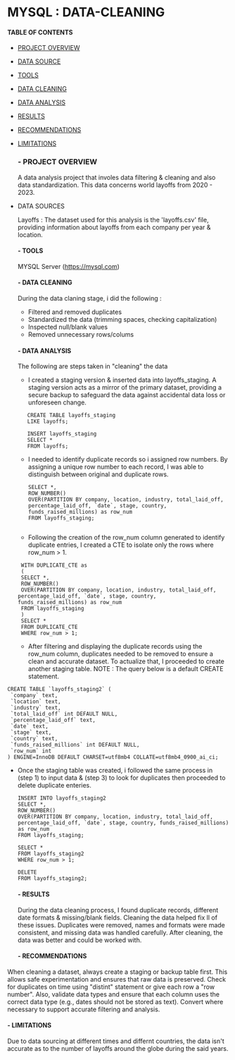 # MYSQL : DATA-CLEANING
#### TABLE OF CONTENTS
- [PROJECT OVERVIEW](project-overview)
- [DATA SOURCE](Data-source)
- [TOOLS](Tools)
- [DATA CLEANING](Data-cleaning)
- [DATA ANALYSIS](Data-analysis)
- [RESULTS](Results)
- [RECOMMENDATIONS](Recommendations)
- [LIMITATIONS](Limitations)


  ### - PROJECT OVERVIEW

   A data analysis project that involes data filtering & cleaning and also data standardization. This data concerns world layoffs from 2020 - 2023.

- DATA SOURCES

    Layoffs : The dataset used for this analysis is the 'layoffs.csv' file, providing information about layoffs from each company per year & location.

  #### - TOOLS

    MYSQL Server (https://mysql.com)

  #### - DATA CLEANING

    During the data claning stage, i did the following :
  - Filtered and removed duplicates
  - Standardized the data (trimming spaces, checking capitalization)
  - Inspected null/blank values
  - Removed unnecessary rows/colums
 
  #### - DATA ANALYSIS

   The following are steps taken in "cleaning" the data
  - I created a staging version & inserted data into layoffs_staging. A staging version acts as a mirror of the primary dataset, providing a secure backup to safeguard the data against accidental data loss or unforeseen change.
  ```
     CREATE TABLE layoffs_staging
     LIKE layoffs;

     INSERT layoffs_staging
     SELECT *
     FROM layoffs;
  ```

  - I needed to identify duplicate records so i assigned row numbers. By assigning a unique row number to each record, I was able to distinguish between original and duplicate rows.
    ```
    SELECT *,
    ROW_NUMBER() 
    OVER(PARTITION BY company, location, industry, total_laid_off, percentage_laid_off, `date`, stage, country, funds_raised_millions) as row_num
    FROM layoffs_staging;
  

  - Following the creation of the row_num column generated to identify duplicate entries, I created a CTE to isolate only the rows where row_num > 1.
   ```
    WITH DUPLICATE_CTE as 
    (
    SELECT *,
    ROW_NUMBER()
    OVER(PARTITION BY company, location, industry, total_laid_off, percentage_laid_off, `date`, stage, country,  funds_raised_millions) as row_num
    FROM layoffs_staging
    )
    SELECT *
    FROM DUPLICATE_CTE 
    WHERE row_num > 1;
   ```

  - After filtering and displaying the duplicate records using the row_num column, duplicates needed to be removed to ensure a clean and accurate dataset. To actualize that, I proceeded to create another staging table.
 NOTE : The query below is a default CREATE statement.
 ```
CREATE TABLE `layoffs_staging2` (
  `company` text,
  `location` text,
  `industry` text,
  `total_laid_off` int DEFAULT NULL,
  `percentage_laid_off` text,
  `date` text,
  `stage` text,
  `country` text,
  `funds_raised_millions` int DEFAULT NULL,
  `row_num` int
) ENGINE=InnoDB DEFAULT CHARSET=utf8mb4 COLLATE=utf8mb4_0900_ai_ci;
```
- Once the staging table was created, i followed the same process in (step 1) to input data & (step 3) to look for duplicates then proceeded to delete duplicate enteries.
  ```
  INSERT INTO layoffs_staging2
  SELECT *,
  ROW_NUMBER()
  OVER(PARTITION BY company, location, industry, total_laid_off, percentage_laid_off, `date`, stage, country, funds_raised_millions) as row_num
  FROM layoffs_staging;

  SELECT *
  FROM layoffs_staging2
  WHERE row_num > 1;

  DELETE
  FROM layoffs_staging2;
  ```
  #### - RESULTS
  During the data cleaning process, I found duplicate records, different date formats & missing/blank fields. Cleaning the data helped fix ll of these issues. Duplicates were removed, names and formats were made consistent, and missing data was handled carefully. After cleaning, the data was better and could be worked with.

  #### - RECOMMENDATIONS
When cleaning a dataset, always create a staging or backup table first. This allows safe experimentation and ensures that raw data is preserved. Check for duplicates on time using "distint" statement or give each row a "row number". Also, validate data types and ensure that each column uses the correct data type (e.g., dates should not be stored as text). Convert where necessary to support accurate filtering and analysis.

#### - LIMITATIONS
Due to data sourcing at different times and differnt countries, the data isn't accurate as to the number of layoffs around the globe during the said years.
  
  
  

  
